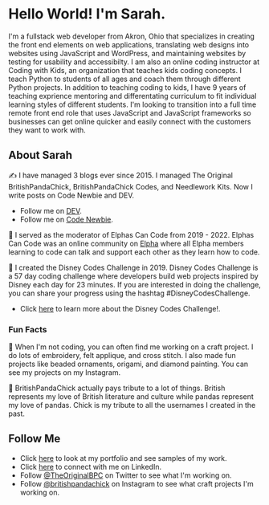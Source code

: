 # Hello World! I'm Sarah.

I'm a fullstack web developer from Akron, Ohio that specializes in creating the front end elements on web applications, translating web designs into websites using JavaScript and WordPress, and maintaining websites by testing for usability and accessibilty. I am also an online coding instructor at Coding with Kids, an organization that teaches kids coding concepts. I teach Python to students of all ages and coach them through different Python projects. In addition to teaching coding to kids, I have 9 years of teaching exprience mentoring and differentating curriculum to fit individual learning styles of different students. I'm looking to transition into a full time remote front end role that uses JavaScript and JavaScript frameworks so businesses can get online quicker and easily connect with the customers they want to work with.

## About Sarah 
✍️ I have managed 3 blogs ever since 2015. I managed The Original BritishPandaChick, BritishPandaChick Codes, and Needlework Kits. Now I write posts on Code Newbie and DEV.

* Follow me on [DEV](https://dev.to/theoriginalbpc).
* Follow me on [Code Newbie](https://community.codenewbie.org/theoriginalbpc).

💚 I served as the moderator of Elphas Can Code from 2019 - 2022. Elphas Can Code was an online community on [Elpha](https://elpha.com/) where all Elpha members learning to code can talk and support each other as they learn how to code.

🏰 I created the Disney Codes Challenge in 2019. Disney Codes Challenge is a 57 day coding challenge where developers build web projects inspired by Disney each day for 23 minutes. If you are interested in doing the challenge, you can share your progress using the hashtag #DisneyCodesChallenge.

* Click [here](https://dev.to/theoriginalbpc/everything-you-need-to-know-about-disney-codes-challenge-3ojb) to learn more about the Disney Codes Challenge!.

### Fun Facts
🧵 When I'm not coding, you can often find me working on a craft project. I do lots of embroidery, felt applique, and cross stitch. I also made fun projects like beaded ornaments, origami, and diamond painting. You can see my projects on my Instagram.

🐼 BritishPandaChick actually pays tribute to a lot of things. British represents my love of British literature and culture while pandas represent my love of pandas. Chick is my tribute to all the usernames I created in the past.

## Follow Me
* Click [here](https://britishpandachick.github.io) to look at my portfolio and see samples of my work.
* Click [here](https://www.linkedin.com/in/sarahbartleybpc/) to connect with me on LinkedIn.
* Follow [@TheOriginalBPC](https://twitter.com/TheOriginalBPC) on Twitter to see what I'm working on.
* Follow [@britishpandachick](https://www.instagram.com/britishpandachick) on Instagram to see what craft projects I'm working on.